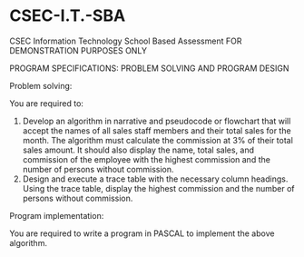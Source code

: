 # CSEC-I.T.-SBA
CSEC Information Technology School Based Assessment
FOR DEMONSTRATION PURPOSES ONLY

PROGRAM SPECIFICATIONS:
PROBLEM SOLVING AND PROGRAM DESIGN

Problem solving:

You are required to:
1.	Develop an algorithm in narrative and pseudocode or flowchart that will accept the names of all sales staff members and their total sales for the month. The algorithm must calculate the commission at 3% of their total sales amount. It should also display the name, total sales, and commission of the employee with the highest commission and the number of persons without commission.
2.	Design and execute a trace table with the necessary column headings. Using the trace table, display the highest commission and the number of persons without commission.

Program implementation:

You are required to write a program in PASCAL to implement the above algorithm.
